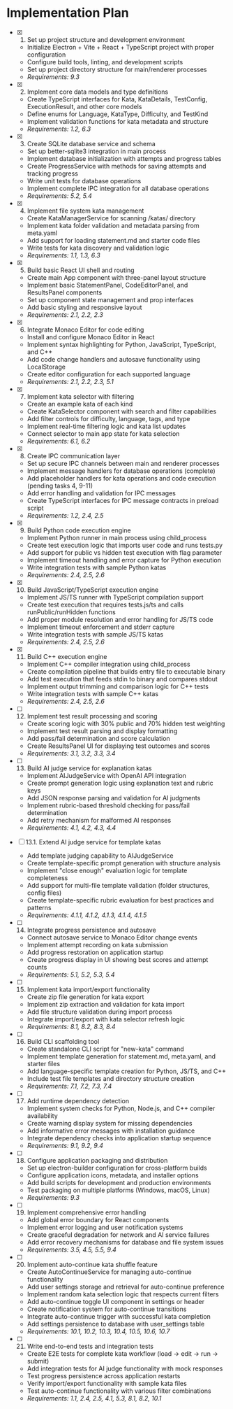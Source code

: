 # Implementation Plan

- [x] 1. Set up project structure and development environment





  - Initialize Electron + Vite + React + TypeScript project with proper configuration
  - Configure build tools, linting, and development scripts
  - Set up project directory structure for main/renderer processes
  - _Requirements: 9.3_

- [x] 2. Implement core data models and type definitions





  - Create TypeScript interfaces for Kata, KataDetails, TestConfig, ExecutionResult, and other core models
  - Define enums for Language, KataType, Difficulty, and TestKind
  - Implement validation functions for kata metadata and structure
  - _Requirements: 1.2, 6.3_

- [x] 3. Create SQLite database service and schema
  - Set up better-sqlite3 integration in main process
  - Implement database initialization with attempts and progress tables
  - Create ProgressService with methods for saving attempts and tracking progress
  - Write unit tests for database operations
  - Implement complete IPC integration for all database operations
  - _Requirements: 5.2, 5.4_

- [x] 4. Implement file system kata management





  - Create KataManagerService for scanning /katas/ directory
  - Implement kata folder validation and metadata parsing from meta.yaml
  - Add support for loading statement.md and starter code files
  - Write tests for kata discovery and validation logic
  - _Requirements: 1.1, 1.3, 6.3_

- [x] 5. Build basic React UI shell and routing









  - Create main App component with three-panel layout structure
  - Implement basic StatementPanel, CodeEditorPanel, and ResultsPanel components
  - Set up component state management and prop interfaces
  - Add basic styling and responsive layout
  - _Requirements: 2.1, 2.2, 2.3_

- [x] 6. Integrate Monaco Editor for code editing








  - Install and configure Monaco Editor in React
  - Implement syntax highlighting for Python, JavaScript, TypeScript, and C++
  - Add code change handlers and autosave functionality using LocalStorage
  - Create editor configuration for each supported language
  - _Requirements: 2.1, 2.2, 2.3, 5.1_

- [x] 7. Implement kata selector with filtering





  - Create an example kata of each kind
  - Create KataSelector component with search and filter capabilities
  - Add filter controls for difficulty, language, tags, and type
  - Implement real-time filtering logic and kata list updates
  - Connect selector to main app state for kata selection
  - _Requirements: 6.1, 6.2_

- [x] 8. Create IPC communication layer
  - Set up secure IPC channels between main and renderer processes
  - Implement message handlers for database operations (complete)
  - Add placeholder handlers for kata operations and code execution (pending tasks 4, 9-11)
  - Add error handling and validation for IPC messages
  - Create TypeScript interfaces for IPC message contracts in preload script
  - _Requirements: 1.2, 2.4, 2.5_

- [x] 9. Build Python code execution engine





  - Implement Python runner in main process using child_process
  - Create test execution logic that imports user code and runs tests.py
  - Add support for public vs hidden test execution with flag parameter
  - Implement timeout handling and error capture for Python execution
  - Write integration tests with sample Python katas
  - _Requirements: 2.4, 2.5, 2.6_

- [x] 10. Build JavaScript/TypeScript execution engine





  - Implement JS/TS runner with TypeScript compilation support
  - Create test execution that requires tests.js/ts and calls runPublic/runHidden functions
  - Add proper module resolution and error handling for JS/TS code
  - Implement timeout enforcement and stderr capture
  - Write integration tests with sample JS/TS katas
  - _Requirements: 2.4, 2.5, 2.6_

- [x] 11. Build C++ execution engine





  - Implement C++ compiler integration using child_process
  - Create compilation pipeline that builds entry file to executable binary
  - Add test execution that feeds stdin to binary and compares stdout
  - Implement output trimming and comparison logic for C++ tests
  - Write integration tests with sample C++ katas
  - _Requirements: 2.4, 2.5, 2.6_

- [ ] 12. Implement test result processing and scoring
  - Create scoring logic with 30% public and 70% hidden test weighting
  - Implement test result parsing and display formatting
  - Add pass/fail determination and score calculation
  - Create ResultsPanel UI for displaying test outcomes and scores
  - _Requirements: 3.1, 3.2, 3.3, 3.4_

- [ ] 13. Build AI judge service for explanation katas
  - Implement AIJudgeService with OpenAI API integration
  - Create prompt generation logic using explanation text and rubric keys
  - Add JSON response parsing and validation for AI judgments
  - Implement rubric-based threshold checking for pass/fail determination
  - Add retry mechanism for malformed AI responses
  - _Requirements: 4.1, 4.2, 4.3, 4.4_

- [ ] 13.1. Extend AI judge service for template katas
  - Add template judging capability to AIJudgeService
  - Create template-specific prompt generation with structure analysis
  - Implement "close enough" evaluation logic for template completeness
  - Add support for multi-file template validation (folder structures, config files)
  - Create template-specific rubric evaluation for best practices and patterns
  - _Requirements: 4.1.1, 4.1.2, 4.1.3, 4.1.4, 4.1.5_

- [ ] 14. Integrate progress persistence and autosave
  - Connect autosave service to Monaco Editor change events
  - Implement attempt recording on kata submission
  - Add progress restoration on application startup
  - Create progress display in UI showing best scores and attempt counts
  - _Requirements: 5.1, 5.2, 5.3, 5.4_

- [ ] 15. Implement kata import/export functionality
  - Create zip file generation for kata export
  - Implement zip extraction and validation for kata import
  - Add file structure validation during import process
  - Integrate import/export with kata selector refresh logic
  - _Requirements: 8.1, 8.2, 8.3, 8.4_

- [ ] 16. Build CLI scaffolding tool
  - Create standalone CLI script for "new-kata" command
  - Implement template generation for statement.md, meta.yaml, and starter files
  - Add language-specific template creation for Python, JS/TS, and C++
  - Include test file templates and directory structure creation
  - _Requirements: 7.1, 7.2, 7.3, 7.4_

- [ ] 17. Add runtime dependency detection
  - Implement system checks for Python, Node.js, and C++ compiler availability
  - Create warning display system for missing dependencies
  - Add informative error messages with installation guidance
  - Integrate dependency checks into application startup sequence
  - _Requirements: 9.1, 9.2, 9.4_

- [ ] 18. Configure application packaging and distribution
  - Set up electron-builder configuration for cross-platform builds
  - Configure application icons, metadata, and installer options
  - Add build scripts for development and production environments
  - Test packaging on multiple platforms (Windows, macOS, Linux)
  - _Requirements: 9.3_

- [ ] 19. Implement comprehensive error handling
  - Add global error boundary for React components
  - Implement error logging and user notification systems
  - Create graceful degradation for network and AI service failures
  - Add error recovery mechanisms for database and file system issues
  - _Requirements: 3.5, 4.5, 5.5, 9.4_

- [ ] 20. Implement auto-continue kata shuffle feature
  - Create AutoContinueService for managing auto-continue functionality
  - Add user settings storage and retrieval for auto-continue preference
  - Implement random kata selection logic that respects current filters
  - Add auto-continue toggle UI component in settings or header
  - Create notification system for auto-continue transitions
  - Integrate auto-continue trigger with successful kata completion
  - Add settings persistence to database with user_settings table
  - _Requirements: 10.1, 10.2, 10.3, 10.4, 10.5, 10.6, 10.7_

- [ ] 21. Write end-to-end tests and integration tests
  - Create E2E tests for complete kata workflow (load → edit → run → submit)
  - Add integration tests for AI judge functionality with mock responses
  - Test progress persistence across application restarts
  - Verify import/export functionality with sample kata files
  - Test auto-continue functionality with various filter combinations
  - _Requirements: 1.1, 2.4, 2.5, 4.1, 5.3, 8.1, 8.2, 10.1_
